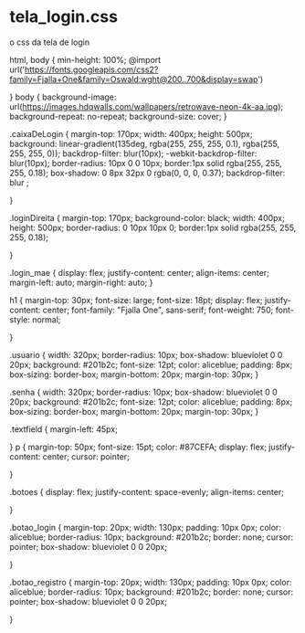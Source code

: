 # tela_login.css
o css da tela de login


html, body {
    min-height: 100%;
    @import url('https://fonts.googleapis.com/css2?family=Fjalla+One&family=Oswald:wght@200..700&display=swap')
     


}
body {
    background-image: url(https://images.hdqwalls.com/wallpapers/retrowave-neon-4k-aa.jpg);
    background-repeat: no-repeat;
    background-size: cover;
}

.caixaDeLogin {
    margin-top: 170px;
    width: 400px;
    height: 500px;
    background: linear-gradient(135deg, rgba(255, 255, 255, 0.1), rgba(255, 255, 255, 0));
    backdrop-filter: blur(10px);
    -webkit-backdrop-filter: blur(10px);
    border-radius: 10px 0 0 10px;
    border:1px solid rgba(255, 255, 255, 0.18);
    box-shadow: 0 8px 32px 0 rgba(0, 0, 0, 0.37);
    backdrop-filter: blur ;
  
}

.loginDireita {
    margin-top: 170px;
    background-color: black;
    width: 400px;
    height: 500px;
    border-radius: 0 10px 10px 0;
    border:1px solid rgba(255, 255, 255, 0.18);

}

.login_mae {
    display: flex;
    justify-content: center;
    align-items: center;
    margin-left: auto;
    margin-right: auto;
}

h1 {
   margin-top: 30px;
    font-size: large; 
    font-size: 18pt;
    display: flex;
    justify-content: center;
    font-family: "Fjalla One", sans-serif;
    font-weight: 750;
    font-style: normal;
      
      
}

.usuario {
    width: 320px;
    border-radius: 10px;
    box-shadow: blueviolet 0 0 20px;
    background: #201b2c;
    font-size: 12pt;
    color: aliceblue;
    padding: 8px;
    box-sizing: border-box;
    margin-bottom: 20px;
    margin-top: 30px;
}


.senha {
    width: 320px;
    border-radius: 10px;
    box-shadow: blueviolet 0 0 20px;
    background: #201b2c;
    font-size: 12pt;
    color: aliceblue;
    padding: 8px;
    box-sizing: border-box;
    margin-bottom: 20px;
    margin-top: 30px;
}

.textfield {
    margin-left: 45px;
    
}
p {
    margin-top: 50px;
    font-size: 15pt;
    color: #87CEFA;
    display: flex;
    justify-content: center;
    cursor: pointer;

}

.botoes {
    display: flex;
    justify-content: space-evenly;
    align-items: center;
    
}

.botao_login {
    margin-top: 20px;
    width: 130px;
    padding: 10px 0px;
    color: aliceblue;
    border-radius: 10px;
    background: #201b2c;
    border: none;
    cursor: pointer;
    box-shadow: blueviolet 0 0 20px;
   
}

.botao_registro {
    margin-top: 20px;
    width: 130px;
    padding: 10px 0px;
    color: aliceblue;
    border-radius: 10px;
    background: #201b2c;
    border: none;
    cursor: pointer;
    box-shadow: blueviolet 0 0  20px;
    
}

